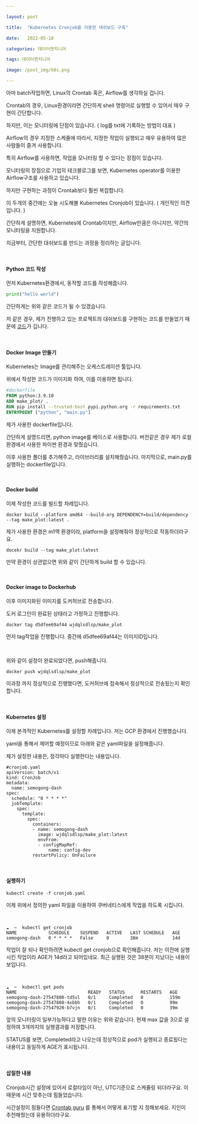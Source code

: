 ```yaml
---

layout: post

title:  "Kubernetes Cronjob을 이용한 대쉬보드 구축"

date:   2022-05-18

categories: 데이터엔지니어

tags: 데이터엔지니어

image: /post_img/k8s.png

---
```


아마 batch작업하면, Linux의 Crontab 혹은, Airflow를 생각하실 겁니다.

Crontab의 경우, Linux환경이라면 간단하게 shell 명령어로 실행할 수 있어서 매우 구현이 간단합니다.

하지만, 이는 모니터링에 단점이 있습니다. ( log를 txt에 기록하는 방법이 대표 )

Airflow의 경우 지정한 스케쥴에 따라서, 지정한 작업이 실행되고 매우 유용하여 많은 사람들이 즐겨 사용합니다.

특히 Airflow를 사용하면, 작업을 모니터링 할 수 있다는 장점이 있습니다.

모니터링의 장점으로 기업의 테크블로그를 보면, Kubernetes operator를 이용한 Airflow구조를 사용하고 있습니다.

하지만 구현하는 과정이 Crontab보다 훨씬 복잡합니다.

이 두개의 중간에는 오늘 시도해볼 Kubernetes Cronjob이 있습니다. ( 개인적인 의견입니다. )

간단하게 설명하면, Kubernetes에 Crontab이지만, Airflow만큼은 아니지만, 약간의 모니터링을 지원합니다.

지금부터, 간단한 대쉬보드를 만드는 과정을 정리하는 글입니다.

<br>

#### Python 코드 작성

먼저 Kubernetes환경에서, 동작할 코드를 작성해줍니다.

```python
print("hello world")
```

간단하게는 위와 같은 코드가 될 수 있겠습니다. 

저 같은 경우, 제가 진행하고 있는 프로젝트의 대쉬보드를 구현하는 코드를 만들었기 때문에 [코드](https://github.com/Sejong-Talk-With/Semogong_plot/tree/main/make_plot)가 깁니다. 

<br>

#### Docker Image 만들기

Kubernetes는 Image를 관리해주는 오케스트레이션 툴입니다.

위에서 작성한 코드가 이미지화 하여, 이를 이용하면 됩니다.

```dockerfile
#dockerfile
FROM python:3.9.10
ADD make_plot/ .
RUN pip install --trusted-host pypi.python.org -r requirements.txt
ENTRYPOINT ["python", "main.py"]
```

제가 사용한 dockerfile입니다.

간단하게 설명드리면, python image를 베이스로 사용합니다. 버전같은 경우 제가 로컬환경에서 사용한 파이싼 환경과 맞췄습니다.

이후 사용한 폴더를 추가해주고, 라이브러리를 설치해줬습니다. 마지막으로, main.py를 실행하는 dockerfile입니다.

<br>

#### Docker build

이제 작성한 코드를 빌드할 차례입니다.


```shell
docker build --platform amd64 --build-arg DEPENDENCY=build/dependency --tag make_plot:latest .
```

제가 사용한 환경은 m1맥 환경이라, platform을 설정해줘야 정상적으로 작동하더라구요.

```shell
docekr build --tag make_plot:latest
```

만약 환경이 상관없으면 위와 같이 간단하게 build 할 수 있습니다.

<br>

#### Docker image to Dockerhub

이후 이미지화된 이미지를 도커허브로 전송합니다.

도커 로그인이 완료된 상태라고 가정하고 진행합니다.

```shell
docker tag d5dfee69af44 wjdqlsdlsp/make_plot
```

먼저 tag작업을 진행합니다. 중간에 d5dfee69af44는 이미지ID입니다.

<br>

위와 같이 설정이 완료되었다면, push해줍니다.

```shell
docker push wjdqlsdlsp/make_plot
```

이과정 까지 정상적으로 진행했다면, 도커허브에 접속해서 정상적으로 전송됬는지 확인합니다.

<br>

#### Kubernetes 설정

이제 본격적인 Kubernetes를 설정할 차례입니다. 저는 GCP 환경에서 진행했습니다.

yaml을 통해서 제어할 예정이므로 아래와 같은 yaml파일을 설정해줍니다.

제가 설정한 내용은, 정각마다 실행한다는 내용입니다.

```shell
#cronjob.yaml
apiVersion: batch/v1
kind: CronJob
metadata:
  name: semogong-dash
spec:
  schedule: "0 * * * *"
  jobTemplate:
    spec:
      template:
        spec:
          containers:
          - name: semogong-dash
            image: wjdqlsdlsp/make_plot:latest
            envFrom:
            - configMapRef:
                name: config-dev
          restartPolicy: OnFailure
```

<br>

#### 실행하기

```shell
kubectl create -f cronjob.yaml
```

이제 위에서 정의한 yaml 파일을 이용하여 쿠버네티스에게 작업을 하도록 시킵니다.

<br>

```shell
☁  ~  kubectl get cronjob
NAME            SCHEDULE    SUSPEND   ACTIVE   LAST SCHEDULE   AGE
semogong-dash   0 * * * *   False     0        38m             14d
```

작업이 잘 되나 확인하려면 kubectl get cronjob으로 확인해줍니다. 저는 이전에 실행시킨 작업이라 AGE가 14d라고 되어있네요. 최근 실행된 것은 38분이 지났다는 내용이 보입니다.

<br>

```shell
☁  ~  kubectl get pods
NAME                           READY   STATUS      RESTARTS   AGE
semogong-dash-27547800-td5vl   0/1     Completed   0          159m
semogong-dash-27547860-4xbbh   0/1     Completed   0          99m
semogong-dash-27547920-b7vjn   0/1     Completed   0          39m
```

앞의 모니터링이 일부가능하다고 말한 이유는 위와 같습니다. 현재 max 값을 3으로 설정하여 3개까지의 실행결과를 저장합니다.

STATUS를 보면, Completed라고 나오는데 정상적으로 pod가 실행되고 종료됬다는 내용이고 동일하게 AGE가 표시됩니다.

<br>

#### 삽질한 내용

Cronjob시간 설정에 있어서 로컬타임이 아닌, UTC기준으로 스케쥴링 되더라구요. 이 때문에 시간 맞추는데 힘들었습니다.

시간설정이 힘들다면 [Crontab guru](https://crontab.guru/) 를 통해서 어떻게 표기할 지 정해보세요. 지인이 추천해줬는데 유용하더라구요.

<br>
